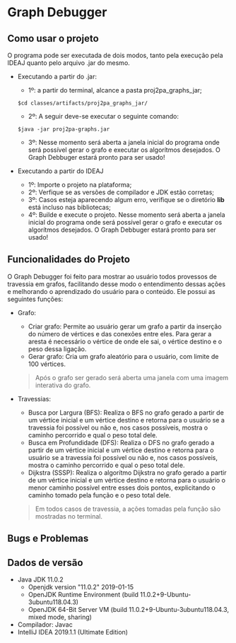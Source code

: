 # Graph Debugger
## Como usar o projeto
O programa pode ser executada de dois modos, tanto pela execução pela IDEAJ quanto pelo arquivo .jar do mesmo.
* Executando a partir do .jar:
	* 1º: a partir do terminal, alcance a pasta 
	proj2pa_graphs_jar;
	```
	$cd classes/artifacts/proj2pa_graphs_jar/
	```
	* 2º: A seguir deve-se executar o seguinte comando:
	```
	$java -jar proj2pa-graphs.jar
	```
	* 3º: Nesse momento será aberta a janela inicial do programa onde será possível gerar o grafo e executar os algorítmos desejados.
	O Graph Debbuger estará pronto para ser usado!

* Executando a partir do IDEAJ
	* 1º: Importe o projeto na plataforma;
	* 2º: Verfique se as versões de compilador e JDK estão corretas;
	* 3º: Casos esteja aparecendo algum erro, verifique se o diretório **lib** está incluso nas bibliotecas;
	* 4º: Builde e execute o projeto. Nesse momento será aberta a janela inicial do programa onde será possível gerar o grafo e executar os algorítmos desejados.
	O Graph Debbuger estará pronto para ser usado!


## Funcionalidades do Projeto
O Graph Debugger foi feito para mostrar ao usuário todos provessos de travessia em grafos, facilitando desse modo o entendimento dessas ações e melhorando o aprendizado do usuário para o conteúdo. Ele possui as seguintes funções:

* Grafo:
	* Criar grafo: Permite ao usuário gerar um grafo a partir da inserção do número de vértices e das conexões entre eles. Para gerar a aresta é necessário o vértice de onde ele sai, o vértice destino e o peso dessa ligação.
	* Gerar grafo: Cria um grafo aleatório para o usuário, com limite de 100 vértices.
    > Após o grafo ser gerado será aberta uma janela com uma imagem interativa do grafo.

* Travessias:
	* Busca por Largura (BFS): Realiza o BFS no grafo gerado a partir de um vértice inicial e um vértice destino e retorna para o usuário se a travessia foi possível ou não e, nos casos possíveis, mostra o caminho percorrido e qual o peso total dele.
	* Busca em Profundidade (DFS): Realiza o DFS no grafo gerado a partir de um vértice inicial e um vértice destino e retorna para o usuário se a travessia foi possível ou não e, nos casos possíveis, mostra o caminho percorrido e qual o peso total dele.
	* Dijkstra (SSSP): Realiza o algorítmo Dijkstra no grafo gerado a partir de um vértice inicial e um vértice destino e retorna para o usuário o menor caminho possível entre esses dois pontos, explicitando o caminho tomado pela função e o peso total dele.
    > Em todos casos de travessia, a ações tomadas pela função são mostradas no terminal.


## Bugs e Problemas

## Dados de versão
* Java JDK 11.0.2
	* Openjdk version "11.0.2" 2019-01-15
	* OpenJDK Runtime Environment (build 11.0.2+9-Ubuntu-3ubuntu118.04.3)
	* OpenJDK 64-Bit Server VM (build 11.0.2+9-Ubuntu-3ubuntu118.04.3, mixed mode, sharing)
* Compilador: Javac
* IntelliJ IDEA 2019.1.1 (Ultimate Edition)